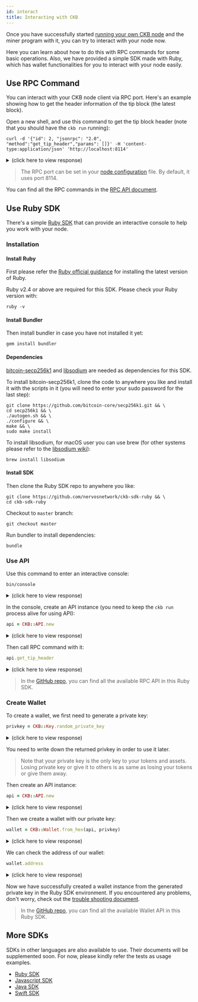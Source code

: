 ```yaml
---
id: interact
title: Interacting with CKB
---
```


Once you have successfully started [running your own CKB node](run-node) and the miner program with it, you can try to interact with your node now.

Here you can learn about how to do this with RPC commands for some basic operations. Also, we have provided a simple SDK made with Ruby, which has wallet functionalities for you to interact with your node easily.

## Use RPC Command

You can interact with your CKB node client via RPC port. Here's an example showing how to get the header information of the tip block (the latest block).

Open a new shell, and use this command to get the tip block header (note that you should have the `ckb run` running):

```shell
curl -d '{"id": 2, "jsonrpc": "2.0", "method":"get_tip_header","params": []}' -H 'content-type:application/json' 'http://localhost:8114'
```

<details> <summary>(click here to view response)</summary>

```json
{
    "jsonrpc":"2.0",
    "result":{
        "difficulty":"0x1000",
        "epoch":"0",
        "hash":"0x7ab75ce1a45f30a6fe0d83856aa56827243c88271f4b8e2f968809b175fa2e7e",
        "number":"227",
        "parent_hash":"0xc1b02d64c8a294f1bc935706655213314926d33f031e84fe97fc601559aae9b1",
        "proposals_hash":"0x0000000000000000000000000000000000000000000000000000000000000000",
        "seal":{
            "nonce":"12843279316432878493",
            "proof":"0xa1060000d51100007b130000fd16000031200000982b0000fd370000d757000071730000dc740000a3790000a37b0000"
            },
        "timestamp":"1558138968104",
        "transactions_root":"0xc7067232dc4b44d393b50cea57635a642193963ac19ee3f5385940b2c23a5073",
        "uncles_count":"0",
        "uncles_hash":"0x0000000000000000000000000000000000000000000000000000000000000000",
        "version":"0",
        "witnesses_root":"0x822916ce5ad8b248f5ce549139c456abfdbba3ea3d2a8642c55da706876d0734"
        },
    "id":2
}
```

</details>

> The RPC port can be set in your [node configuration](https://github.com/nervosnetwork/ckb/blob/develop/docs/configure.md) file. By default, it uses port 8114.

You can find all the RPC commands in the [RPC API document](../api/rpc).

## Use Ruby SDK

There's a simple [Ruby SDK](https://github.com/nervosnetwork/ckb-sdk-ruby) that can provide an interactive console to help you work with your node.

### Installation

#### Install Ruby

First please refer the [Ruby official guidance](https://www.ruby-lang.org/en/downloads/) for installing the latest version of Ruby.

Ruby v2.4 or above are required for this SDK. Please check your Ruby version with:

```shell
ruby -v
```

#### Install Bundler

Then install bundler in case you have not installed it yet:

```shell
gem install bundler
```

#### Dependencies

[bitcoin-secp256k1](https://github.com/bitcoin-core/secp256k1) and [libsodium](https://download.libsodium.org/doc/) are needed as dependencies for this SDK.

To install bitcoin-secp256k1, clone the code to anywhere you like and install it with the scripts in it (you will need to enter your sudo password for the last step):

```shell
git clone https://github.com/bitcoin-core/secp256k1.git && \
cd secp256k1 && \
./autogen.sh && \
./configure && \
make && \
sudo make install 
```

To install libsodium, for macOS user you can use brew (for other systems please refer to the [libsodium wiki](https://github.com/crypto-rb/rbnacl/wiki/Installing-libsodium)):

```shell
brew install libsodium
```

#### Install SDK

Then clone the Ruby SDK repo to anywhere you like:

```shell
git clone https://github.com/nervosnetwork/ckb-sdk-ruby && \
cd ckb-sdk-ruby
```

Checkout to `master` branch:

```shell
git checkout master
```

Run bundler to install dependencies:

```shell
bundle
```

### Use API

Use this command to enter an interactive console:

```shell
bin/console
```

<details> <summary>(click here to view response)</summary>

```shell
$ bin/console 
[1] pry(main)> 
```

</details>

In the console, create an API instance (you need to keep the `ckb run` process alive for using API):

```ruby
api = CKB::API.new
```

<details> <summary>(click here to view response)</summary>

```ruby
[1] pry(main)> api = CKB::API.new
=> #<API@http://localhost:8114>
```

</details>

Then call RPC command with it:

```ruby
api.get_tip_header
```

<details> <summary>(click here to view response)</summary>

```ruby
[2] pry(main)> api.get_tip_header
=> #<CKB::Types::BlockHeader:0x00007fe5db8fcfa0
 @difficulty="0x1000",
 @epoch="0",
 @hash="0x09798b1170adcd608b65f2fbdc360b21555acde5b05295212f8b6cde9e72e880",
 @number="285",
 @parent_hash="0x12e738f2968bde032007349c543d4fa99cf8d82f354c102ab8a0a4ef6d284288",
 @proposals_hash="0x0000000000000000000000000000000000000000000000000000000000000000",
 @seal=
  #<CKB::Types::Seal:0x00007fe5db8fd068
   @nonce="4164299460367927268",
   @proof="0x140e0000191500004d1f0000ea2c0000ee2d0000362e0000f22e0000be310000993e000029470000bc5a0000fb6c0000">,
 @timestamp="1558139378253",
 @transactions_root="0x671a66d80e28103e1f19bdd631ec91feb4b8107e72341b0abe0e453e5fe961da",
 @uncles_count="0",
 @uncles_hash="0x0000000000000000000000000000000000000000000000000000000000000000",
 @version="0",
 @witnesses_root="0x0000000000000000000000000000000000000000000000000000000000000000">
```

</details>

> In the [GitHub repo](https://github.com/nervosnetwork/ckb-sdk-ruby/blob/master/lib/ckb/api.rb), you can find all the available RPC API in this Ruby SDK.

### Create Wallet

To create a wallet, we first need to generate a private key:

```ruby
privkey = CKB::Key.random_private_key
```

<details> <summary>(click here to view response)</summary>

```ruby
[1] pry(main)> privkey = CKB::Key.random_private_key
=> "0x99f5b41b3d02b74f262790f827890ab03c0b4f1e80427d0d24ceac2f0148d047"
```

</details>

You need to write down the returned privkey in order to use it later.

> Note that your private key is the only key to your tokens and assets. Losing private key or give it to others is as same as losing your tokens or give them away.

Then create an API instance:

```ruby
api = CKB::API.new
```

<details> <summary>(click here to view response)</summary>

```ruby
[2] pry(main)> api = CKB::API.new
=> #<API@http://localhost:8114>
```

</details>

Then we create a wallet with our private key:

```ruby
wallet = CKB::Wallet.from_hex(api, privkey)
```

<details> <summary>(click here to view response)</summary>

```ruby
[3] pry(main)> wallet = CKB::Wallet.from_hex(api, privkey)
=> #<CKB::Wallet:0x00007f932597a530
 @api=#<API@http://localhost:8114>,
 @key=
  #<CKB::Key:0x00007f932597b318
   @address=
    #<CKB::Address:0x00007f932597a580
     @prefix="ckt",
     @pubkey="0x0353051e82d41413c5e14e0ad3e24eba15c9e50c0823b920fae5c777f59265370c">,
   @privkey="0x99f5b41b3d02b74f262790f827890ab03c0b4f1e80427d0d24ceac2f0148d047",
   @pubkey="0x0353051e82d41413c5e14e0ad3e24eba15c9e50c0823b920fae5c777f59265370c">>
```

</details>

We can check the address of our wallet:

```ruby
wallet.address
```

<details> <summary>(click here to view response)</summary>

```ruby
[4] pry(main)> wallet.address
=> "ckt1q9gry5zgavgjvc3qhnvcujj5w95we9pyuxl3rj8mhwalwg"
```

</details>

Now we have successfully created a wallet instance from the generated private key in the Ruby SDK environment. If you encountered any problems, don't worry, check out the [trouble shooting document](../references/troubleshooting).

> In the [GitHub repo](https://github.com/nervosnetwork/ckb-sdk-ruby/blob/master/lib/ckb/wallet.rb), you can find all the available Wallet API in this Ruby SDK.

## More SDKs

SDKs in other languages are also available to use. Their documents will be supplemented soon. For now, please kindly refer the tests as usage examples.

* [Ruby SDK](https://github.com/nervosnetwork/ckb-sdk-ruby)
* [Javascript SDK](https://github.com/nervosnetwork/ckb-sdk-js)
* [Java SDK](https://github.com/nervosnetwork/ckb-sdk-java)
* [Swift SDK](https://github.com/nervosnetwork/ckb-sdk-swift)